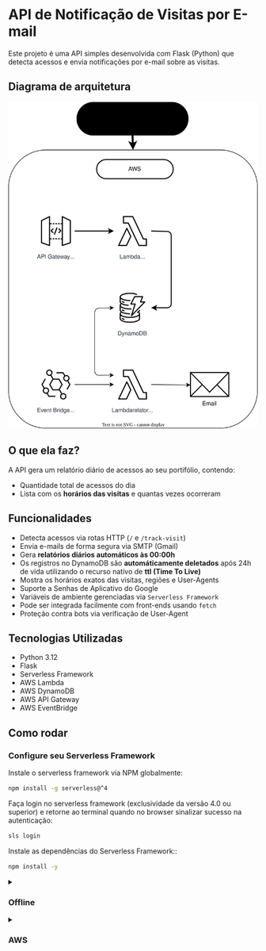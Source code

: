 # API de Notificação de Visitas por E-mail

Este projeto é uma API simples desenvolvida com Flask (Python) que detecta acessos e envia notificações por e-mail sobre as visitas.

## Diagrama de arquitetura
<p align="center">
  <img src="./assets/diagrama-de-arquitetura.svg" alt="application-schema"/>
</p>


## O que ela faz?

A API gera um relatório diário de acessos ao seu portifólio, contendo:
-  Quantidade total de acessos do dia  
-  Lista com os **horários das visitas** e quantas vezes ocorreram  

##  Funcionalidades

- Detecta acessos via rotas HTTP (`/` e `/track-visit`)
- Envia e-mails de forma segura via SMTP (Gmail)
- Gera **relatórios diários automáticos às 00:00h**
- Os registros no DynamoDB são **automáticamente deletados** após 24h de vida utilizando o recurso nativo de **ttl (Time To Live)**
- Mostra os horários exatos das visitas, regiões e User-Agents
- Suporte a Senhas de Aplicativo do Google
- Variáveis de ambiente gerenciadas via `Serverless Framework`
- Pode ser integrada facilmente com front-ends usando `fetch`
- Proteção contra bots via verificação de User-Agent

## Tecnologias Utilizadas

- Python 3.12
- Flask
- Serverless Framework
- AWS Lambda
- AWS DynamoDB
- AWS API Gateway
- AWS EventBridge

## Como rodar

### Configure seu Serverless Framework
Instale o serverless framework via NPM globalmente:
```bash
npm install -g serverless@^4
```

Faça login no serverless framework (exclusividade da versão 4.0 ou superior) e retorne ao terminal quando no browser sinalizar sucesso na autenticação:
```bash
sls login
```

Instale as dependências do Serverless Framework::
```bash
npm install -y
```

<details>
  <summary><h3>Offline</h3></summary>

### Requisitos
- Python 3.12
- Node.js 18+
- Docker

#### Deploy
Instale as dependências do projeto para evitar problemas:
```bash
pip install -r ./requirements/local.txt
```

Iniciar aplicação:
```bash
npm run offline:start
```

Finalizar aplicação por completo:
```bash
npm run offline:stop
```

</details>

<details>
  <summary><h3>AWS</h3></summary>

### Requisitos
- Python 3.12
- Node.js 18+

### Variáveis de ambiente
As seguintes variáveis de ambiente devem estar corretamente configuradas:

```env
EMAIL_ADDRESS=seuemail@gmail.com
EMAIL_PASSWORD=sua_senha_de_aplicativo
SMTP_SERVER=smtp.gmail.com
SMTP_PORT=587
```

#### [Configure o AWS CLI](https://docs.aws.amazon.com/cli/latest/userguide/getting-started-install.html#getting-started-install-instructions)

- Crie um usuário no IAM e gere uma chave de acesso
- Configure as credenciais no seu AWS CLI
```bash
aws configure
```

#### Possíveis políticas AWS para o projeto:
- AmazonAPIGatewayAdministrator
- AmazonAPIGatewayPushToCloudWatchLogs
- AmazonS3FullAccess
- AmazonS3ObjectLambdaExecutionRolePolicy
- AWSCloudFormationFullAccess
- AWSLambda_FullAccess
- CloudWatchLogsFullAccess
- IAMFullAccess

<details>
  <summary><h3>Deploy local</h3></summary>
O Serverless Framework está configurado para buscar os artefatos no nível corrente no diretório `./artifacts`. Para facilitar o deploy da aplicação por via local, foi criado um script em Node.JS para automatizar a construção dos artefatos de forma otimizada.

#### Faça o deploy
```bash
npm run deploy:prod
```

#### Desfaça o deploy
```bash
sls remove --stage prod
```
</details>

<details>
  <summary><h3>Deploy via pipeline</h3></summary>
Por padrão o job de deploy está desativado, para ativa-lo basta fornecer uma variável de repositório 'ENABLE_DEPLOY' com valor 'true'.

#### Pré-requisitos
- Credenciais AWS
- Credenciais Serverless Framework
- Reativar workflows em ./github/workflows/main.yml

<details>
  <summary><h5>Gerando Serverless Framework access key</h5></summary>
  <img src="./assets/gerando-sls-access-key.png" alt="application-schema"/>
</details>

#### Repository variables
```env
ENABLE_DEPLOY=true ou false
REGION=região_aws
GIF_PATH=link_do_gif_que_vai_no_corpo_do_email
```

#### Repository secrets
```env
AWS_ACCESS_KEY_ID=access_key_aws
AWS_SECRET_ACCESS_KEY=secret_access_key_aws
SERVERLESS_ACCESS_KEY=chave_de_acesso_serverless_framework
SMTP_SERVER=host_do_servidor_de_email
EMAIL_ADDRESS=seu_email
EMAIL_PASSWORD=senha_de_acesso_ao_email
```
</details>

</details>

